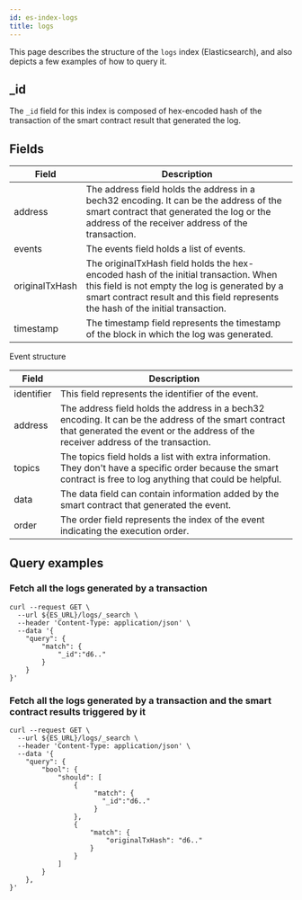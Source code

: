 ```yaml
---
id: es-index-logs
title: logs
---
```


[comment]: # (mx-abstract)

This page describes the structure of the `logs` index (Elasticsearch), and also depicts a few examples of how to query it.

[comment]: # (mx-context-auto)

## _id

The `_id` field for this index is composed of hex-encoded hash of the transaction of the smart contract result that generated the log.

[comment]: # (mx-context-auto)

## Fields

| Field          | Description                                                                                                                                                                                                                 |
|----------------|-----------------------------------------------------------------------------------------------------------------------------------------------------------------------------------------------------------------------------|
| address        | The address field holds the address in a bech32 encoding. It can be the address of the smart contract that generated the log or the address of the receiver address of the transaction.                                     |
| events         | The events field holds a list of events.                                                                                                                                                                                    |
| originalTxHash | The originalTxHash field holds the hex-encoded hash of the initial transaction. When this field is not empty the log is generated by a smart contract result and this field represents the hash of the initial transaction. |
| timestamp      | The timestamp field represents the timestamp of the block in which the log was generated.                                                                                                                                   |

Event structure 

| Field       | Description                                                                                                                                                                               |
|-------------|-------------------------------------------------------------------------------------------------------------------------------------------------------------------------------------------|
| identifier  | This field represents the identifier of the event.                                                                                                                                        |
| address     | The address field holds the address in a bech32 encoding. It can be the address of the smart contract that generated the event or the address of the receiver address of the transaction. |
| topics      | The topics field holds a list with extra information. They don't have a specific order because the smart contract is free to log anything that could be helpful.                          |
| data        | The data field can contain information added by the smart contract that generated the event.                                                                                              |
| order       | The order field represents the index of the event indicating the execution order.                                                                                                         |

[comment]: # (mx-context-auto)

## Query examples

[comment]: # (mx-context-auto)

### Fetch all the logs generated by a transaction

```
curl --request GET \
  --url ${ES_URL}/logs/_search \
  --header 'Content-Type: application/json' \
  --data '{
	"query": {
		"match": {
			"_id":"d6.."
		}
	}
}'
```

[comment]: # (mx-context-auto)

### Fetch all the logs generated by a transaction and the smart contract results triggered by it

```
curl --request GET \
  --url ${ES_URL}/logs/_search \
  --header 'Content-Type: application/json' \
  --data '{
	"query": {
		"bool": {
			"should": [
				{
				     "match": {
                       "_id":"d6.."
                     }
				},
				{
					"match": {
						"originalTxHash": "d6.."
					}
				}
			]
		}
	},
}'
```
